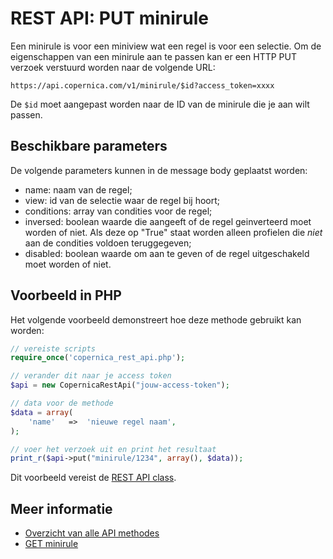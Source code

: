 # REST API: PUT minirule

Een minirule is voor een miniview wat een regel is voor een selectie. 
Om de eigenschappen van een minirule aan te passen kan er een HTTP PUT 
verzoek verstuurd worden naar de volgende URL:

`https://api.copernica.com/v1/minirule/$id?access_token=xxxx`

De `$id` moet aangepast worden naar de ID van de minirule die je aan wilt passen.

## Beschikbare parameters

De volgende parameters kunnen in de message body geplaatst worden:

- name: 		naam van de regel;
- view: 		id van de selectie waar de regel bij hoort;
- conditions: 	array van condities voor de regel;
- inversed: 	boolean waarde die aangeeft of de regel geinverteerd moet worden of niet. Als deze op "True" staat worden alleen profielen die *niet* aan de condities voldoen teruggegeven;
- disabled: 	boolean waarde om aan te geven of de regel uitgeschakeld moet worden of niet.

## Voorbeeld in PHP

Het volgende voorbeeld demonstreert hoe deze methode gebruikt kan worden:

```php
// vereiste scripts
require_once('copernica_rest_api.php');

// verander dit naar je access token
$api = new CopernicaRestApi("jouw-access-token");

// data voor de methode
$data = array(
	'name'   =>  'nieuwe regel naam',
);

// voer het verzoek uit en print het resultaat
print_r($api->put("minirule/1234", array(), $data));
```

Dit voorbeeld vereist de [REST API class](rest-php).

## Meer informatie 

- [Overzicht van alle API methodes](rest-api)
- [GET minirule](./rest-get-minirule)
